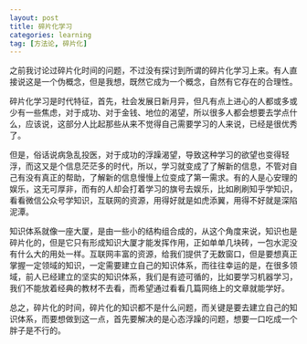 ```yaml
---
layout: post
title: 碎片化学习
categories: learning
tag: [方法论, 碎片化]
---
```


之前我讨论过碎片化时间的问题，不过没有探讨到所谓的碎片化学习上来。有人直接说这是一个伪概念，但是我想，既然它成为一个概念，自然有它存在的合理性。

碎片化学习是时代特征，首先，社会发展日新月异，但凡有点上进心的人都或多或少有一些焦虑，对于成功、对于金钱、地位的渴望，所以很多人都会想要去学点什么，应该说，这部分人比起那些从来不觉得自己需要学习的人来说，已经是很优秀了。

但是，俗话说病急乱投医，对于成功的浮躁渴望，导致这种学习的欲望也变得轻浮，而这又是个信息茫茫多的时代，所以，学习就变成了了解新的信息，不管对自己有没有真正的帮助，了解新的信息慢慢上位变成了第一需求。有的人是心安理的娱乐，这无可厚非，而有的人却会打着学习的旗号去娱乐，比如刷刷知乎学知识，看看微信公众号学知识，互联网的资源，用得好就是如虎添翼，用得不好就是深陷泥潭。

知识体系就像一座大厦，是由一些小的结构组合成的，从这个角度来说，知识也是碎片化的，但是它只有形成知识大厦才能发挥作用，正如单单几块砖，一包水泥没有什么大的用处一样。互联网丰富的资源，给我们提供了无数窗口，但是要想真正掌握一定领域的知识，一定需要建立自己的知识体系，而往往幸运的是，在很多领域，前人已经建立的坚实的知识体系，我们是有迹可循的，比如要学习机器学习，我们不能放着经典的教材不去看，而希望通过看看几篇网络上的文章就能学好。

总之，碎片化的时间，碎片化的知识都不是什么问题，而关键是要去建立自己的知识体系，而要想做到这一点，首先要解决的是心态浮躁的问题，想要一口吃成一个胖子是不行的。